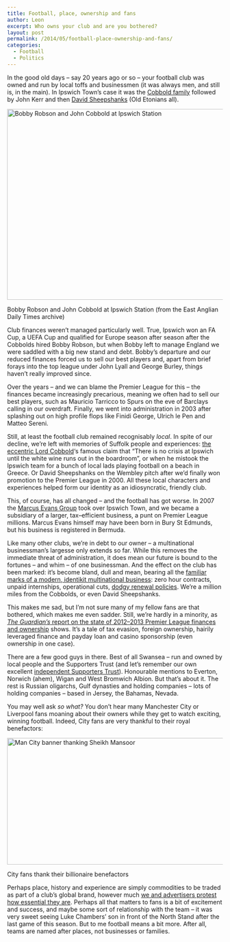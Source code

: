 ```yaml
---
title: Football, place, ownership and fans
author: Leon
excerpt: Who owns your club and are you bothered?
layout: post
permalink: /2014/05/football-place-ownership-and-fans/
categories:
  - Football
  - Politics
---
```

In the good old days – say 20 years ago or so – your football club was owned and run by local toffs and businessmen (it was always men, and still is, in the main). In Ipswich Town&#8217;s case it was the [Cobbold family][1] followed by John Kerr and then [David Sheepshanks][2] (Old Etonians all).

<img class="full-bleed" src="http://leonpaternoster.com/wp-content/uploads/2014/05/robson-cobbold.jpg" alt="Bobby Robson and John Cobbold at Ipswich Station" width="630" height="446" />

<p class="figcaption">Bobby Robson and John Cobbold at Ipswich Station (from the East Anglian Daily Times archive)</p>

Club finances weren&#8217;t managed particularly well. True, Ipswich won an FA Cup, a UEFA Cup and qualified for Europe season after season after the Cobbolds hired Bobby Robson, but when Bobby left to manage England we were saddled with a big new stand and debt. Bobby&#8217;s departure and our reduced finances forced us to sell our best players and, apart from brief forays into the top league under John Lyall and George Burley, things haven&#8217;t really improved since.

Over the years – and we can blame the Premier League for this – the finances became increasingly precarious, meaning we often had to sell our best players, such as Mauricio Tarricco to Spurs on the eve of Barclays calling in our overdraft. Finally, we went into administration in 2003 after splashing out on high profile flops like Finidi George, Ulrich le Pen and Matteo Sereni.

Still, at least the football club remained recognisably *local*. In spite of our decline, we&#8217;re left with memories of Suffolk people and experiences: [the eccentric Lord Cobbold][3]&#8216;s famous claim that “There is no crisis at Ipswich until the white wine runs out in the boardroom”, or when he mistook the Ipswich team for a bunch of local lads playing football on a beach in Greece. Or David Sheepshanks on the Wembley pitch after we&#8217;d finally won promotion to the Premier League in 2000. All these local characters and experiences helped form our identity as an idiosyncratic, friendly club.

This, of course, has all changed – and the football has got worse. In 2007 the [Marcus Evans Group][4] took over Ipswich Town, and we became a subsidiary of a larger, tax–efficient business, a punt on Premier League millions. Marcus Evans himself may have been born in Bury St Edmunds, but his business is registered in Bermuda.

Like many other clubs, we&#8217;re in debt to our owner – a multinational businessman&#8217;s largesse only extends so far. While this removes the immediate threat of administration, it does mean our future is bound to the fortunes – and whim – of one businessman. And the effect on the club has been marked: it&#8217;s become bland, dull and mean, bearing all the [familiar marks of a modern, identikit multinational business][5]: zero hour contracts, unpaid internships, operational cuts, [dodgy renewal policies][6]. We&#8217;re a million miles from the Cobbolds, or even David Sheepshanks.

This makes me sad, but I&#8217;m not sure many of my fellow fans are that bothered, which makes me even sadder. Still, we&#8217;re hardly in a minority, as [<cite>The Guardian&#8217;s</cite> report on the state of 2012–2013 Premier League finances and ownership][7] shows. It&#8217;s a tale of tax evasion, foreign ownership, hairily leveraged finance and payday loan and casino sponsorship (even ownership in one case).

There are a few good guys in there. Best of all Swansea – run and owned by local people and the Supporters Trust (and let&#8217;s remember our own excellent [independent Supporters Trust][8]). Honourable mentions to Everton, Norwich (ahem), Wigan and West Bromwich Albion. But that&#8217;s about it. The rest is Russian oligarchs, Gulf dynasties and holding companies – lots of holding companies – based in Jersey, the Bahamas, Nevada.

You may well ask *so what?* You don&#8217;t hear many Manchester City or Liverpool fans moaning about their owners while they get to watch exciting, winning football. Indeed, City fans are very thankful to their royal benefactors:

<img src="http://leonpaternoster.com/wp-content/uploads/2014/05/sheikh.jpg" alt="Man City banner thanking Sheikh Mansoor" width="699" height="296" />

<p class="secondary">City fans thank their billionaire benefactors</p>

Perhaps place, history and experience are simply commodities to be traded as part of a club&#8217;s global brand, however much [we and advertisers protest how essential they are][9]. Perhaps all that matters to fans is a bit of excitement and success, and maybe some sort of relationship with the team – it was very sweet seeing Luke Chambers&#8217; son in front of the North Stand after the last game of this season. But to me football means a bit more. After all, teams are named after places, not businesses or families.

 [1]: http://en.wikipedia.org/wiki/John_Cobbold_%28businessman%29
 [2]: http://en.wikipedia.org/wiki/David_Sheepshanks
 [3]: http://www.telegraph.co.uk/sport/football/teams/ipswich-town/6547769/Footballs-greatest-eccentric-Ipswich-Towns-John-Cobbold.html
 [4]: http://en.wikipedia.org/wiki/Marcus_Evans
 [5]: http://leonpaternoster.com/2013/11/itfc-zero-hours/ "Ipswich Town FC: A poor employer"
 [6]: http://ipswichtownfirst.wordpress.com/2014/04/03/supporters-trust-statement-on-inclusion-of-academy-contribution-in-season-ticket-renewal/
 [7]: http://www.theguardian.com/football/2014/may/01/premier-league-accounts-club-by-club-david-conn?view=mobile#
 [8]: http://ipswichtownfirst.wordpress.com/
 [9]: http://www.mcfc.com/News/Club-news/2014/February/Barclays-You-Are-Football-story